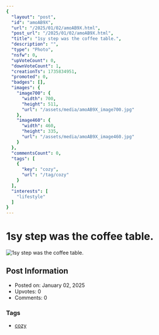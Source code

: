 ```yaml
---
{
  "layout": "post",
  "id": "amoAB9X",
  "url": "/2025/01/02/amoAB9X.html",
  "post_url": "/2025/01/02/amoAB9X.html",
  "title": "1sy step was the coffee table.",
  "description": "",
  "type": "Photo",
  "nsfw": 0,
  "upVoteCount": 0,
  "downVoteCount": 1,
  "creationTs": 1735834951,
  "promoted": 0,
  "badges": [],
  "images": {
    "image700": {
      "width": 700,
      "height": 511,
      "url": "/assets/media/amoAB9X_image700.jpg"
    },
    "image460": {
      "width": 460,
      "height": 335,
      "url": "/assets/media/amoAB9X_image460.jpg"
    }
  },
  "commentsCount": 0,
  "tags": [
    {
      "key": "cozy",
      "url": "/tag/cozy"
    }
  ],
  "interests": [
    "lifestyle"
  ]
}
---
```


# 1sy step was the coffee table.

![1sy step was the coffee table.](/assets/media/amoAB9X_image700.jpg)

## Post Information

- Posted on: January 02, 2025
- Upvotes: 0
- Comments: 0

### Tags

- [cozy](/tag/cozy)

